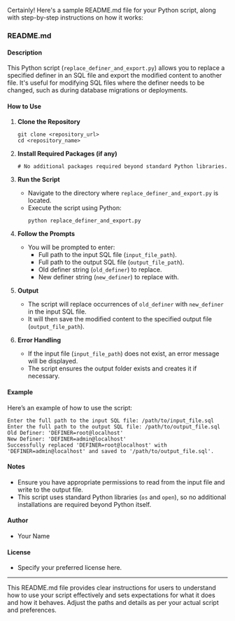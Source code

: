Certainly! Here's a sample README.md file for your Python script, along with step-by-step instructions on how it works:

### README.md

#### Description
This Python script (`replace_definer_and_export.py`) allows you to replace a specified definer in an SQL file and export the modified content to another file. It's useful for modifying SQL files where the definer needs to be changed, such as during database migrations or deployments.

#### How to Use
1. **Clone the Repository**
   ```
   git clone <repository_url>
   cd <repository_name>
   ```

2. **Install Required Packages (if any)**
   ```
   # No additional packages required beyond standard Python libraries.
   ```

3. **Run the Script**
   - Navigate to the directory where `replace_definer_and_export.py` is located.
   - Execute the script using Python:
     ```
     python replace_definer_and_export.py
     ```

4. **Follow the Prompts**
   - You will be prompted to enter:
     - Full path to the input SQL file (`input_file_path`).
     - Full path to the output SQL file (`output_file_path`).
     - Old definer string (`old_definer`) to replace.
     - New definer string (`new_definer`) to replace with.

5. **Output**
   - The script will replace occurrences of `old_definer` with `new_definer` in the input SQL file.
   - It will then save the modified content to the specified output file (`output_file_path`).

6. **Error Handling**
   - If the input file (`input_file_path`) does not exist, an error message will be displayed.
   - The script ensures the output folder exists and creates it if necessary.

#### Example
Here’s an example of how to use the script:

```
Enter the full path to the input SQL file: /path/to/input_file.sql
Enter the full path to the output SQL file: /path/to/output_file.sql
Old Definer: 'DEFINER=root@localhost'
New Definer: 'DEFINER=admin@localhost'
Successfully replaced 'DEFINER=root@localhost' with 'DEFINER=admin@localhost' and saved to '/path/to/output_file.sql'.
```

#### Notes
- Ensure you have appropriate permissions to read from the input file and write to the output file.
- This script uses standard Python libraries (`os` and `open`), so no additional installations are required beyond Python itself.

#### Author
- Your Name

#### License
- Specify your preferred license here.

---

This README.md file provides clear instructions for users to understand how to use your script effectively and sets expectations for what it does and how it behaves. Adjust the paths and details as per your actual script and preferences.
